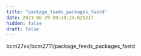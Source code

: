 ```yaml
---
title: "package_feeds_packages_fastd"
date: 2021-06-29 09:38:24.625317
hidden: false
draft: false
---
```


bcm27xx/bcm2711/package_feeds_packages_fastd

